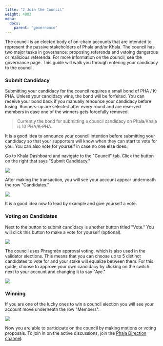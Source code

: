 ```yaml
---
title: "2 Join the Council"
weight: 4003
menu:
  docs:
    parent: "governance"
---
```


The council is an elected body of on-chain accounts that are intended to represent the passive stakeholders of Phala and/or Khala. The council has two major tasks in governance: proposing referenda and vetoing dangerous or malicious referenda. For more information on the council, see the governance page. This guide will walk you through entering your candidacy to the council.

### Submit Candidacy

Submitting your candidacy for the council requires a small bond of PHA / K-PHA. Unless your candidacy wins, the bond will be forfeited. You can receive your bond back if you manually renounce your candidacy before losing. Runners-up are selected after every round and are reserved members in case one of the winners gets forcefully removed.

> Currently the bond for submitting a council candidacy on Phala/Khala is 10 PHA/K-PHA.

It is a good idea to announce your council intention before submitting your candidacy so that your supporters will know when they can start to vote for you. You can also vote for yourself in case no one else does.

Go to Khala Dashboard and navigate to the "Council" tab. Click the button on the right that says "Submit Candidacy."

![](https://i.imgur.com/H6UFk1Z.png)

After making the transaction, you will see your account appear underneath the row "Candidates."

![](https://i.imgur.com/wEBQitI.png)

It is a good idea now to lead by example and give yourself a vote.

### Voting on Candidates

Next to the button to submit candidacy is another button titled "Vote." You will click this button to make a vote for yourself (optional).

![](https://i.imgur.com/3VT6sK2.png)

The council uses Phragmén approval voting, which is also used in the validator elections. This means that you can choose up to 5 distinct candidates to vote for and your stake will equalize between them. For this guide, choose to approve your own candidacy by clicking on the switch next to your account and changing it to say "Aye."

![](https://i.imgur.com/mBT7jb1.png)

### Winning

If you are one of the lucky ones to win a council election you will see your account move underneath the row "Members".

![](https://i.imgur.com/Wp2Zxqn.png)

Now you are able to participate on the council by making motions or voting proposals. To join in on the active discussions, join the [Phala Direction channel](https://forum.phala.network/).
